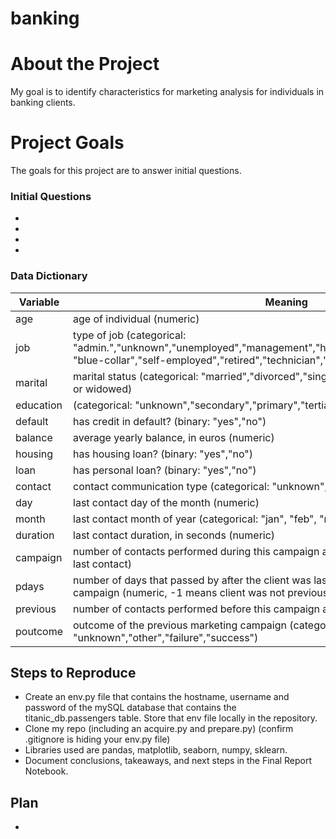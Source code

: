 # banking

# About the Project

My goal is to identify characteristics for marketing analysis for individuals in banking clients. 

# Project Goals
The goals for this project are to answer initial questions.


### Initial Questions

-
-
-
-

### Data Dictionary


| Variable    | Meaning     |
| ----------- | ----------- |
| age | age of individual (numeric)|
| job | type of job (categorical: "admin.","unknown","unemployed","management","housemaid","entrepreneur","student", "blue-collar","self-employed","retired","technician","services") |
| marital | marital status (categorical: "married","divorced","single"; note: "divorced" means divorced or widowed) |
| education | (categorical: "unknown","secondary","primary","tertiary")|
| default | has credit in default? (binary: "yes","no") |
| balance | average yearly balance, in euros (numeric) |
| housing | has housing loan? (binary: "yes","no") |
| loan    | has personal loan? (binary: "yes","no") |
| contact | contact communication type (categorical: "unknown","telephone","cellular") |
| day | last contact day of the month (numeric) |
| month | last contact month of year (categorical: "jan", "feb", "mar", …, "nov", "dec") |
| duration | last contact duration, in seconds (numeric) |
| campaign | number of contacts performed during this campaign and for this client (numeric, includes last contact) |
| pdays | number of days that passed by after the client was last contacted from a previous campaign (numeric, -1 means client was not previously contacted) |
| previous | number of contacts performed before this campaign and for this client (numeric) |
| poutcome | outcome of the previous marketing campaign (categorical: "unknown","other","failure","success") |





## Steps to Reproduce

- Create an env.py file that contains the hostname, username and password of the mySQL database that contains the titanic_db.passengers table. Store that env file locally in the repository.
- Clone my repo (including an acquire.py and prepare.py) (confirm .gitignore is hiding your env.py file)
- Libraries used are pandas, matplotlib, seaborn, numpy, sklearn.
- Document conclusions, takeaways, and next steps in the Final Report Notebook.

## Plan

-